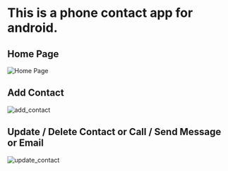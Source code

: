 # This is a phone contact app for android.

## Home Page
![Home Page](https://user-images.githubusercontent.com/62444972/164256290-74d4085f-a60f-47f9-a9ef-3f338af9315e.png)

## Add Contact
![add_contact](https://user-images.githubusercontent.com/62444972/164256485-7d51ea74-5541-43fb-96b4-da97058be998.png)

## Update / Delete Contact or Call / Send Message or Email
![update_contact](https://user-images.githubusercontent.com/62444972/164256629-8576d08e-b05d-4c00-b872-f1eab4736c2d.png)

